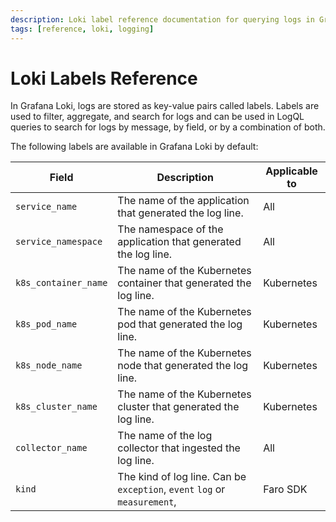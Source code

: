 ```yaml
---
description: Loki label reference documentation for querying logs in Grafana Loki.
tags: [reference, loki, logging]
---
```


# Loki Labels Reference

In Grafana Loki, logs are stored as key-value pairs called labels. Labels are used to filter, aggregate, and search for logs and can be used in LogQL queries to search for logs by message, by field, or by a combination of both.

The following labels are available in Grafana Loki by default:

| Field                | Description                                                               | Applicable to |
| -------------------- | ------------------------------------------------------------------------- | ------------- |
| `service_name`       | The name of the application that generated the log line.                  | All           |
| `service_namespace`  | The namespace of the application that generated the log line.             | All           |
| `k8s_container_name` | The name of the Kubernetes container that generated the log line.         | Kubernetes    |
| `k8s_pod_name`       | The name of the Kubernetes pod that generated the log line.               | Kubernetes    |
| `k8s_node_name`      | The name of the Kubernetes node that generated the log line.              | Kubernetes    |
| `k8s_cluster_name`   | The name of the Kubernetes cluster that generated the log line.           | Kubernetes    |
| `collector_name`     | The name of the log collector that ingested the log line.                 | All           |
| `kind`               | The kind of log line. Can be `exception`, `event` `log` or `measurement`, | Faro SDK      |
